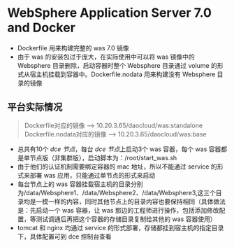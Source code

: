 # WebSphere Application Server 7.0 and Docker

+ Dockerfile 用来构建完整的 was 7.0 镜像
+ 由于 was 的安装包过于庞大，在实际使用中可以将 was 镜像中的 Websphere 目录删除，启动容器时整个 Websphere 目录通过 volume 的形式从宿主机挂载到容器中。Dockerfile.nodata 用来构建没有 Websphere 目录的镜像

## 平台实际情况

> Dockerfile对应的镜像 --> 10.20.3.65/daocloud/was:standalone <br /> Dockerfile.nodata对应的镜像 --> 10.20.3.65/daocloud/was:base

+ 总共有10个 *dce 节点*，每台 *dce 节点*上启动3个 was 容器，每个 was 容器都是单节点版（非集群版），启动脚本为：/root/start_was.sh
+ 由于他们的认证机制需要绑定容器的 mac 地址，所以不能通过 service 的形式来部署 was 应用，只能通过单节点的形式来启动
+ 每台节点上的 was 容器挂载宿主机的目录分别为/data/Websphere1、/data/Websphere2、/data/Websphere3,这三个目录均是一模一样的内容，同时其他节点上的目录内容也要保持相同（具体做法是：先启动一个 was 容器，让 was 那边的工程师进行操作，包括添加修改配置，等测试调通后再把这个容器的存储目录复制给其他的 was 容器使用）
+ tomcat 和 nginx 均通过 service 的形式部署，存储都挂到宿主机的指定目录下，具体配置可到 dce 控制台查看
